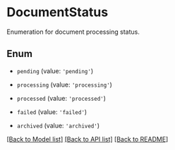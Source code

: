 # DocumentStatus

Enumeration for document processing status.

## Enum

* `pending` (value: `'pending'`)

* `processing` (value: `'processing'`)

* `processed` (value: `'processed'`)

* `failed` (value: `'failed'`)

* `archived` (value: `'archived'`)

[[Back to Model list]](../README.md#documentation-for-models) [[Back to API list]](../README.md#documentation-for-api-endpoints) [[Back to README]](../README.md)
